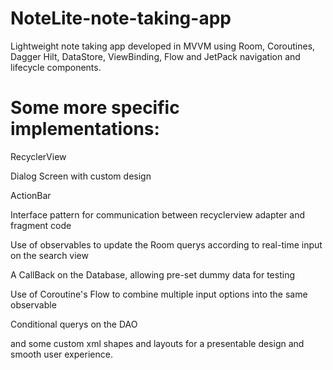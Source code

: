 # NoteLite-note-taking-app
Lightweight note taking app developed in MVVM using Room, Coroutines, Dagger Hilt, DataStore, ViewBinding, Flow and JetPack navigation and lifecycle components.

# Some more specific implementations:
RecyclerView

Dialog Screen with custom design

ActionBar

Interface pattern for communication between recyclerview adapter and fragment code

Use of observables to update the Room querys according to real-time input on the search view

A CallBack on the Database, allowing pre-set dummy data for testing

Use of Coroutine's Flow to combine multiple input options into the same observable

Conditional querys on the DAO

and some custom xml shapes and layouts for a presentable design and smooth user experience.
